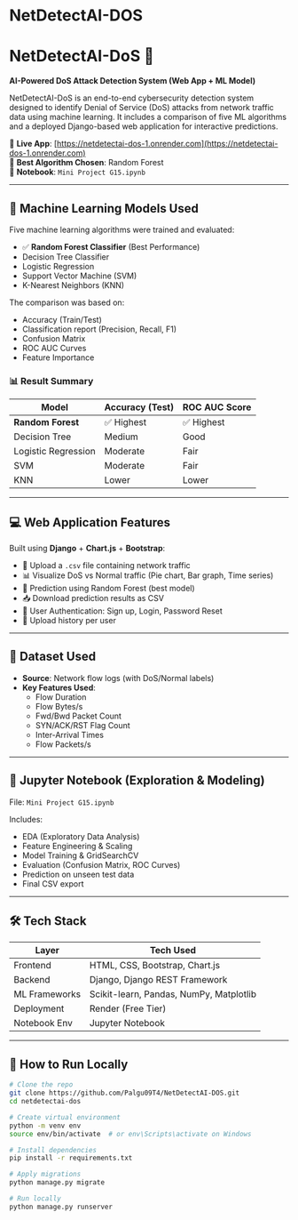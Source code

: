 # NetDetectAI-DOS
# NetDetectAI-DoS 🚀
**AI-Powered DoS Attack Detection System (Web App + ML Model)**

NetDetectAI-DoS is an end-to-end cybersecurity detection system designed to identify Denial of Service (DoS) attacks from network traffic data using machine learning. It includes a comparison of five ML algorithms and a deployed Django-based web application for interactive predictions.

🔗 **Live App**: [https://netdetectai-dos-1.onrender.com](https://netdetectai-dos-1.onrender.com)  
🧠 **Best Algorithm Chosen**: Random Forest  
📓 **Notebook**: `Mini Project G15.ipynb`

---

## 🧠 Machine Learning Models Used

Five machine learning algorithms were trained and evaluated:

- ✅ **Random Forest Classifier** (Best Performance)
- Decision Tree Classifier
- Logistic Regression
- Support Vector Machine (SVM)
- K-Nearest Neighbors (KNN)

The comparison was based on:
- Accuracy (Train/Test)
- Classification report (Precision, Recall, F1)
- Confusion Matrix
- ROC AUC Curves
- Feature Importance

### 📊 Result Summary

| Model              | Accuracy (Test) | ROC AUC Score |
|-------------------|------------------|----------------|
| **Random Forest**  | ✅ Highest       | ✅ Highest      |
| Decision Tree     | Medium          | Good           |
| Logistic Regression | Moderate      | Fair           |
| SVM               | Moderate         | Fair           |
| KNN               | Lower            | Lower          |

---

## 💻 Web Application Features

Built using **Django** + **Chart.js** + **Bootstrap**:

- 📁 Upload a `.csv` file containing network traffic
- 📊 Visualize DoS vs Normal traffic (Pie chart, Bar graph, Time series)
- 🧪 Prediction using Random Forest (best model)
- 📥 Download prediction results as CSV
- 🔐 User Authentication: Sign up, Login, Password Reset
- 📜 Upload history per user

---

## 📂 Dataset Used

- **Source**: Network flow logs (with DoS/Normal labels)
- **Key Features Used**:
  - Flow Duration
  - Flow Bytes/s
  - Fwd/Bwd Packet Count
  - SYN/ACK/RST Flag Count
  - Inter-Arrival Times
  - Flow Packets/s

---

## 🧪 Jupyter Notebook (Exploration & Modeling)

File: `Mini Project G15.ipynb`

Includes:
- EDA (Exploratory Data Analysis)
- Feature Engineering & Scaling
- Model Training & GridSearchCV
- Evaluation (Confusion Matrix, ROC Curves)
- Prediction on unseen test data
- Final CSV export 

---

## 🛠 Tech Stack

| Layer          | Tech Used                               |
|----------------|------------------------------------------|
| Frontend       | HTML, CSS, Bootstrap, Chart.js           |
| Backend        | Django, Django REST Framework            |
| ML Frameworks  | Scikit-learn, Pandas, NumPy, Matplotlib  |
| Deployment     | Render (Free Tier)                       |
| Notebook Env   | Jupyter Notebook                         |

---

## 🚀 How to Run Locally

```bash
# Clone the repo
git clone https://github.com/Palgu09T4/NetDetectAI-DOS.git
cd netdetectai-dos

# Create virtual environment
python -m venv env
source env/bin/activate  # or env\Scripts\activate on Windows

# Install dependencies
pip install -r requirements.txt

# Apply migrations
python manage.py migrate

# Run locally
python manage.py runserver
